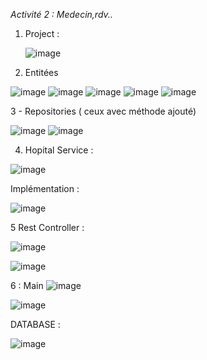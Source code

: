 *Activité 2 : Medecin,rdv..*
1. Project :

   ![image](https://github.com/mehdihrm/jpaRelationsHospital/assets/83135160/7ae6cc45-8111-469e-9600-9a966a58f737)

2. Entitées

![image](https://github.com/mehdihrm/jpaRelationsHospital/assets/83135160/63401feb-fedc-47ec-a702-fc461acba6a7)
![image](https://github.com/mehdihrm/jpaRelationsHospital/assets/83135160/d15a0706-abae-43ae-9f0c-bffdc845896d)
![image](https://github.com/mehdihrm/jpaRelationsHospital/assets/83135160/42d6b69c-5a1d-49a2-a688-c57693936c7b)
![image](https://github.com/mehdihrm/jpaRelationsHospital/assets/83135160/ce20eb0d-9bf8-45ba-9a65-8ae5bfd6720c)
![image](https://github.com/mehdihrm/jpaRelationsHospital/assets/83135160/2ccd7441-1ff6-4e6c-9239-7d50f9a1b4a1)


3 - Repositories ( ceux avec méthode ajouté)

![image](https://github.com/mehdihrm/jpaRelationsHospital/assets/83135160/6c664e47-5497-4031-8b87-0b86acc9bb7f)
![image](https://github.com/mehdihrm/jpaRelationsHospital/assets/83135160/2eb598a2-912d-4a9b-ab52-33b874488686)

4. Hopital Service :
   

![image](https://github.com/mehdihrm/jpaRelationsHospital/assets/83135160/b844d515-441e-4dbf-ac13-9f4cf73e12fc)

Implémentation :

![image](https://github.com/mehdihrm/jpaRelationsHospital/assets/83135160/b72f133a-76d2-4353-88c9-8b86a1ca640a)

5 Rest Controller :

![image](https://github.com/mehdihrm/jpaRelationsHospital/assets/83135160/794f5ea0-36bf-48fa-9da5-ff0a19b10475)

![image](https://github.com/mehdihrm/jpaRelationsHospital/assets/83135160/72c206b0-1e9a-4421-b26d-42a7f8842f29)

6 : Main
![image](https://github.com/mehdihrm/jpaRelationsHospital/assets/83135160/ded189aa-3240-4b48-a6b6-b9bbdceaa968)

![image](https://github.com/mehdihrm/jpaRelationsHospital/assets/83135160/b715e355-29d5-4f03-af2e-0cfa3e71663b)

DATABASE :

![image](https://github.com/mehdihrm/jpaRelationsHospital/assets/83135160/d440a858-52db-41c7-be95-ce33361d3edc)



